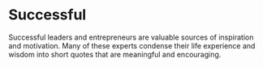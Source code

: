 # Successful
Successful leaders and entrepreneurs are valuable sources of inspiration and motivation. Many of these experts condense their life experience and wisdom into short quotes that are meaningful and encouraging.

